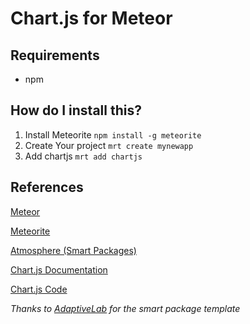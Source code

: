 # Chart.js for Meteor


## Requirements

* npm


## How do I install this?

1. Install Meteorite `npm install -g meteorite`
2. Create Your project `mrt create mynewapp`
3. Add chartjs `mrt add chartjs`


## References

[Meteor](http://docs.meteor.com/)

[Meteorite](http://oortcloud.github.com/meteorite/)

[Atmosphere (Smart Packages)](https://atmosphere.meteor.com/wtf/package)

[Chart.js Documentation](http://www.chartjs.org/)

[Chart.js Code](https://github.com/nnnick/Chart.js)

*Thanks to [AdaptiveLab](https://github.com/adaptivelab) for the smart package template*